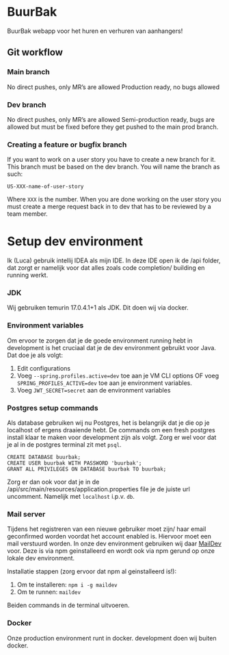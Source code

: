 # BuurBak
BuurBak webapp voor het huren en verhuren van aanhangers!

## Git workflow
### Main branch
No direct pushes, only MR’s are allowed
Production ready, no bugs allowed
### Dev branch
No direct pushes, only MR’s are allowed
Semi-production ready, bugs are allowed but must be fixed before they get pushed to the main prod branch.
### Creating a feature or bugfix branch
If you want to work on a user story you have to create a new branch for it. This branch must be based on the dev branch. You will name the branch as such:

```US-XXX-name-of-user-story```

Where `XXX` is the number. When you are done working on the user story you must create a merge request back in to dev that has to be reviewed by a team member.

# Setup dev environment

Ik (Luca) gebruik intellij IDEA als mijn IDE. In deze IDE open ik de /api folder, dat zorgt er namelijk voor dat alles zoals code completion/ building en running werkt. 

### JDK

Wij gebruiken temurin 17.0.4.1+1 als JDK. Dit doen wij via docker. 

### Environment variables
Om ervoor te zorgen dat je de goede environment running hebt in development is het cruciaal dat je de dev environment gebruikt voor Java. Dat doe je als volgt:

1. Edit configurations
2. Voeg `--spring.profiles.active=dev` toe aan je VM CLI options OF voeg `SPRING_PROFILES_ACTIVE=dev` toe aan je environment variables.
3. Voeg `JWT_SECRET=secret` aan de environment variables

### Postgres setup commands
Als database gebruiken wij nu Postgres, het is belangrijk dat je die op je localhost of ergens draaiende hebt. De commands om een fresh postgres install klaar te maken voor development zijn als volgt. Zorg er wel voor dat je al in de postgres terminal zit met `psql`.

    CREATE DATABASE buurbak;
    CREATE USER buurbak WITH PASSWORD 'buurbak';
    GRANT ALL PRIVILEGES ON DATABASE buurbak TO buurbak;

Zorg er dan ook voor dat je in de /api/src/main/resources/application.properties file je de juiste url uncomment. Namelijk met `localhost` i.p.v. `db`.
 
 ### Mail server
 Tijdens het registreren van een nieuwe gebruiker moet zijn/ haar email geconfirmed worden voordat het account enabled is. Hiervoor moet een mail verstuurd worden. In onze dev environment gebruiken wij daar [MailDev](https://maildev.github.io/maildev/) voor. Deze is via npm geinstalleerd en wordt ook via npm gerund op onze lokale dev environment.

Installatie stappen (zorg ervoor dat npm al geinstalleerd is!):

1. Om te installeren: `npm i -g maildev`
2. Om te runnen: `maildev`

Beiden commands in de terminal uitvoeren.

### Docker 

Onze production environment runt in docker. development doen wij buiten docker. 

